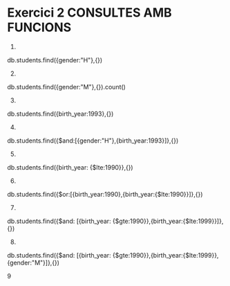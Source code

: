 # Exercici 2 CONSULTES AMB FUNCIONS


1)
db.students.find({gender:"H"},{})

2)
db.students.find({gender:"M"},{}).count()

3)
db.students.find({birth_year:1993},{})

4)
db.students.find({$and:[{gender:"H"},{birth_year:1993}]},{})

5)
db.students.find({birth_year: {$lte:1990}},{})

6)
db.students.find({$or:[{birth_year:1990},{birth_year:{$lte:1990}}]},{})

7)
db.students.find({$and: [{birth_year: {$gte:1990}},{birth_year:{$lte:1999}}]},{})

8)
db.students.find({$and: [{birth_year: {$gte:1990}},{birth_year:{$lte:1999}},{gender:"M"}]},{})

9
